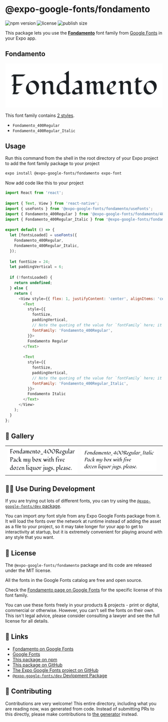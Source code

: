 # @expo-google-fonts/fondamento

![npm version](https://flat.badgen.net/npm/v/@expo-google-fonts/fondamento)
![license](https://flat.badgen.net/github/license/expo/google-fonts)
![publish size](https://flat.badgen.net/packagephobia/install/@expo-google-fonts/fondamento)

This package lets you use the [**Fondamento**](https://fonts.google.com/specimen/Fondamento) font family from [Google Fonts](https://fonts.google.com/) in your Expo app.

## Fondamento

![Fondamento](./font-family.png)

This font family contains [2 styles](#-gallery).

- `Fondamento_400Regular`
- `Fondamento_400Regular_Italic`

## Usage

Run this command from the shell in the root directory of your Expo project to add the font family package to your project
```sh
expo install @expo-google-fonts/fondamento expo-font
```

Now add code like this to your project
```js
import React from 'react';

import { Text, View } from 'react-native';
import { useFonts } from '@expo-google-fonts/fondamento/useFonts';
import { Fondamento_400Regular } from '@expo-google-fonts/fondamento/400Regular';
import { Fondamento_400Regular_Italic } from '@expo-google-fonts/fondamento/400Regular_Italic';

export default () => {
  let [fontsLoaded] = useFonts({
    Fondamento_400Regular,
    Fondamento_400Regular_Italic,
  });

  let fontSize = 24;
  let paddingVertical = 6;

  if (!fontsLoaded) {
    return undefined;
  } else {
    return (
      <View style={{ flex: 1, justifyContent: 'center', alignItems: 'center' }}>
        <Text
          style={{
            fontSize,
            paddingVertical,
            // Note the quoting of the value for `fontFamily` here; it expects a string!
            fontFamily: 'Fondamento_400Regular',
          }}>
          Fondamento Regular
        </Text>

        <Text
          style={{
            fontSize,
            paddingVertical,
            // Note the quoting of the value for `fontFamily` here; it expects a string!
            fontFamily: 'Fondamento_400Regular_Italic',
          }}>
          Fondamento Italic
        </Text>
      </View>
    );
  }
};

```

## 🔡 Gallery


||||
|-|-|-|
|![Fondamento_400Regular](.//400Regular/Fondamento_400Regular.ttf.png)|![Fondamento_400Regular_Italic](.//400Regular_Italic/Fondamento_400Regular_Italic.ttf.png)|||


## 👩‍💻 Use During Development

If you are trying out lots of different fonts, you can try using the [`@expo-google-fonts/dev` package](https://github.com/freeboub/google-fonts/tree/master/font-packages/dev#readme).

You can import *any* font style from any Expo Google Fonts package from it. It will load the fonts
over the network at runtime instead of adding the asset as a file to your project, so it may take longer
for your app to get to interactivity at startup, but it is extremely convenient
for playing around with any style that you want.

## 📖 License

The `@expo-google-fonts/fondamento` package and its code are released under the MIT license.

All the fonts in the Google Fonts catalog are free and open source.

Check the [Fondamento page on Google Fonts](https://fonts.google.com/specimen/Fondamento) for the specific license of this font family.

You can use these fonts freely in your products & projects - print or digital, commercial or otherwise. However, you can't sell the fonts on their own. This isn't legal advice, please consider consulting a lawyer and see the full license for all details.

## 🔗 Links

- [Fondamento on Google Fonts](https://fonts.google.com/specimen/Fondamento)
- [Google Fonts](https://fonts.google.com/)
- [This package on npm](https://www.npmjs.com/package/@expo-google-fonts/fondamento)
- [This package on GitHub](https://github.com/freeboub/google-fonts/tree/master/font-packages/fondamento)
- [The Expo Google Fonts project on GitHub](https://github.com/freeboub/google-fonts)
- [`@expo-google-fonts/dev` Devlopment Package](https://github.com/freeboub/google-fonts/tree/master/font-packages/dev)

## 🤝 Contributing

Contributions are very welcome! This entire directory, including what you are reading now, was generated from code. Instead of submitting PRs to this directly, please make contributions to [the generator](https://github.com/freeboub/google-fonts/tree/master/packages/generator) instead.
